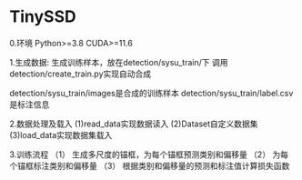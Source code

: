 # TinySSD
0.环境
Python>=3.8
CUDA>=11.6


1.生成数据:
生成训练样本，放在detection/sysu_train/下
调用detection/create_train.py实现自动合成

detection/sysu_train/images是合成的训练样本
detection/sysu_train/label.csv是标注信息

2.数据处理及载入
(1)read_data实现数据读入
(2)Dataset自定义数据集
(3)load_data实现数据集载入

3.训练流程
（1） 生成多尺度的锚框，为每个锚框预测类别和偏移量
（2） 为每个锚框标注类别和偏移量
（3） 根据类别和偏移量的预测和标注值计算损失函数
